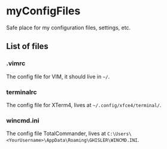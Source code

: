 # myConfigFiles
Safe place for my configuration files, settings, etc.

## List of files

### .vimrc
The config file for VIM, it should live in `~/`. 

### terminalrc
The config file for XTerm4, lives at `~/.config/xfce4/terminal/`.

### wincmd.ini
The config file TotalCommander, lives at `C:\Users\<YourUsername>\AppData\Roaming\GHISLER\WINCMD.INI`.
